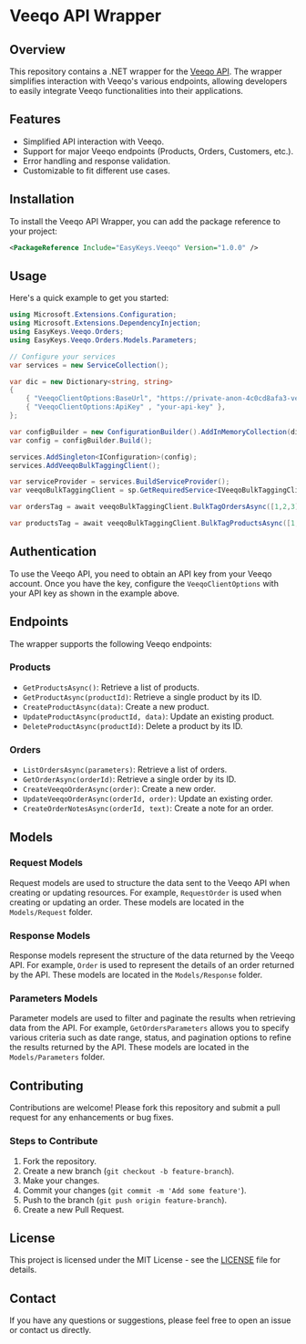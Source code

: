 # Veeqo API Wrapper

## Overview

This repository contains a .NET wrapper for the [Veeqo API](https://developer.veeqo.com/docs). The wrapper simplifies interaction with Veeqo's various endpoints, allowing developers to easily integrate Veeqo functionalities into their applications.

## Features

- Simplified API interaction with Veeqo.
- Support for major Veeqo endpoints (Products, Orders, Customers, etc.).
- Error handling and response validation.
- Customizable to fit different use cases.

## Installation

To install the Veeqo API Wrapper, you can add the package reference to your project:

```xml
<PackageReference Include="EasyKeys.Veeqo" Version="1.0.0" />
```

## Usage

Here's a quick example to get you started:

```csharp
using Microsoft.Extensions.Configuration;
using Microsoft.Extensions.DependencyInjection;
using EasyKeys.Veeqo.Orders;
using EasyKeys.Veeqo.Orders.Models.Parameters;

// Configure your services
var services = new ServiceCollection();

var dic = new Dictionary<string, string>
{
    { "VeeqoClientOptions:BaseUrl", "https://private-anon-4c0cd8afa3-veeqo.apiary-proxy.com/" },
    { "VeeqoClientOptions:ApiKey" , "your-api-key" },
};

var configBuilder = new ConfigurationBuilder().AddInMemoryCollection(dic);
var config = configBuilder.Build();

services.AddSingleton<IConfiguration>(config);
services.AddVeeqoBulkTaggingClient();

var serviceProvider = services.BuildServiceProvider();
var veeqoBulkTaggingClient = sp.GetRequiredService<IVeeqoBulkTaggingClient>();

var ordersTag = await veeqoBulkTaggingClient.BulkTagOrdersAsync([1,2,3], [1,3,4]);

var productsTag = await veeqoBulkTaggingClient.BulkTagProductsAsync([1, 2, 3], [1, 3, 4]);
```

## Authentication

To use the Veeqo API, you need to obtain an API key from your Veeqo account. Once you have the key, configure the `VeeqoClientOptions` with your API key as shown in the example above.

## Endpoints

The wrapper supports the following Veeqo endpoints:

### Products

- `GetProductsAsync()`: Retrieve a list of products.
- `GetProductAsync(productId)`: Retrieve a single product by its ID.
- `CreateProductAsync(data)`: Create a new product.
- `UpdateProductAsync(productId, data)`: Update an existing product.
- `DeleteProductAsync(productId)`: Delete a product by its ID.

### Orders

- `ListOrdersAsync(parameters)`: Retrieve a list of orders.
- `GetOrderAsync(orderId)`: Retrieve a single order by its ID.
- `CreateVeeqoOrderAsync(order)`: Create a new order.
- `UpdateVeeqoOrderAsync(orderId, order)`: Update an existing order.
- `CreateOrderNotesAsync(orderId, text)`: Create a note for an order.

## Models

### Request Models

Request models are used to structure the data sent to the Veeqo API when creating or updating resources. For example, `RequestOrder` is used when creating or updating an order. These models are located in the `Models/Request` folder.

### Response Models

Response models represent the structure of the data returned by the Veeqo API. For example, `Order` is used to represent the details of an order returned by the API. These models are located in the `Models/Response` folder.

### Parameters Models

Parameter models are used to filter and paginate the results when retrieving data from the API. For example, `GetOrdersParameters` allows you to specify various criteria such as date range, status, and pagination options to refine the results returned by the API. These models are located in the `Models/Parameters` folder.

## Contributing

Contributions are welcome! Please fork this repository and submit a pull request for any enhancements or bug fixes.

### Steps to Contribute

1. Fork the repository.
2. Create a new branch (`git checkout -b feature-branch`).
3. Make your changes.
4. Commit your changes (`git commit -m 'Add some feature'`).
5. Push to the branch (`git push origin feature-branch`).
6. Create a new Pull Request.

## License

This project is licensed under the MIT License - see the [LICENSE](LICENSE) file for details.

## Contact

If you have any questions or suggestions, please feel free to open an issue or contact us directly.